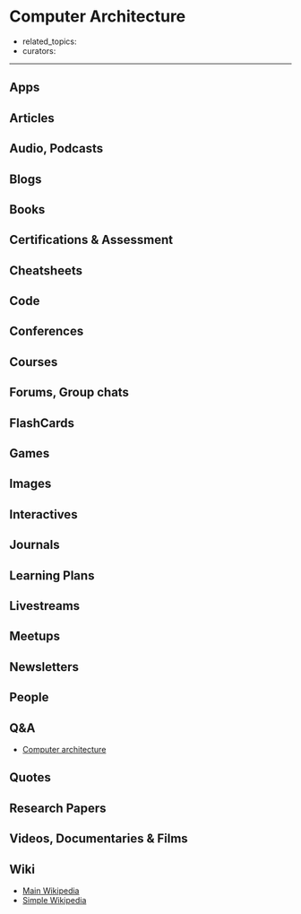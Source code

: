 # Computer Architecture

- related_topics:
- curators:

------

## Apps

## Articles

## Audio, Podcasts

## Blogs

## Books

## Certifications & Assessment

## Cheatsheets

## Code

## Conferences

## Courses

## Forums, Group chats

## FlashCards

## Games

## Images

## Interactives

## Journals

## Learning Plans

## Livestreams

## Meetups

## Newsletters

## People

## Q&A

- [Computer architecture](https://www.quora.com/topic/Computer-Architecture)

## Quotes

## Research Papers

## Videos, Documentaries & Films

## Wiki

- [Main Wikipedia](https://en.wikipedia.org/wiki/Computer_architecture)
- [Simple Wikipedia](https://simple.wikipedia.org/wiki/Computer_architecture)

